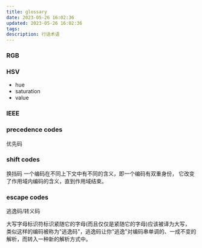 ```yaml
---
title: glossary
date: 2023-05-26 16:02:36
updated: 2023-05-26 16:02:36
tags:
description: 行话术语
---
```


### RGB

### HSV
- hue
- saturation
- value 

### IEEE

### precedence codes
优先码
### shift codes
换挡码
一个编码在不同上下文中有不同的含义，即一个编码有双重身份，
它改变了作用域内编码的含义，直到作用域结束。
### escape codes
逃逸码/转义码

大写字母标识符标识紧随它的字母(而且仅仅是紧随它的字母)应该被译为大写，
类似这样的编码被称为"逃逸码"，逃逸码让你"逃逸"对编码串单调的、一成不变的解析，而转入一种新的解析方式中。

